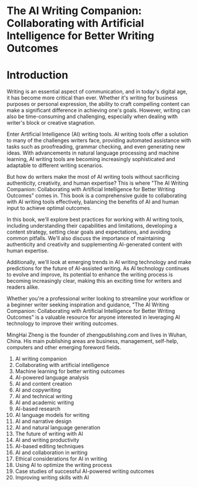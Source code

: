 # The AI Writing Companion: Collaborating with Artificial Intelligence for Better Writing Outcomes

# Introduction

Writing is an essential aspect of communication, and in today's digital age, it has become more critical than ever. Whether it's writing for business purposes or personal expression, the ability to craft compelling content can make a significant difference in achieving one's goals. However, writing can also be time-consuming and challenging, especially when dealing with writer's block or creative stagnation.

Enter Artificial Intelligence (AI) writing tools. AI writing tools offer a solution to many of the challenges writers face, providing automated assistance with tasks such as proofreading, grammar checking, and even generating new ideas. With advancements in natural language processing and machine learning, AI writing tools are becoming increasingly sophisticated and adaptable to different writing scenarios.

But how do writers make the most of AI writing tools without sacrificing authenticity, creativity, and human expertise? This is where "The AI Writing Companion: Collaborating with Artificial Intelligence for Better Writing Outcomes" comes in. This book is a comprehensive guide to collaborating with AI writing tools effectively, balancing the benefits of AI and human input to achieve optimal outcomes.

In this book, we'll explore best practices for working with AI writing tools, including understanding their capabilities and limitations, developing a content strategy, setting clear goals and expectations, and avoiding common pitfalls. We'll also discuss the importance of maintaining authenticity and creativity and supplementing AI-generated content with human expertise.

Additionally, we'll look at emerging trends in AI writing technology and make predictions for the future of AI-assisted writing. As AI technology continues to evolve and improve, its potential to enhance the writing process is becoming increasingly clear, making this an exciting time for writers and readers alike.

Whether you're a professional writer looking to streamline your workflow or a beginner writer seeking inspiration and guidance, "The AI Writing Companion: Collaborating with Artificial Intelligence for Better Writing Outcomes" is a valuable resource for anyone interested in leveraging AI technology to improve their writing outcomes.

MingHai Zheng is the founder of zhengpublishing.com and lives in Wuhan, China. His main publishing areas are business, management, self-help, computers and other emerging foreword fields.



1. AI writing companion
2. Collaborating with artificial intelligence
3. Machine learning for better writing outcomes
4. AI-powered language analysis
5. AI and content creation
6. AI and copywriting
7. AI and technical writing
8. AI and academic writing
9. AI-based research
10. AI language models for writing
11. AI and narrative design
12. AI and natural language generation
13. The future of writing with AI
14. AI and writing productivity
15. AI-based editing techniques
16. AI and collaboration in writing
17. Ethical considerations for AI in writing
18. Using AI to optimize the writing process
19. Case studies of successful AI-powered writing outcomes
20. Improving writing skills with AI



